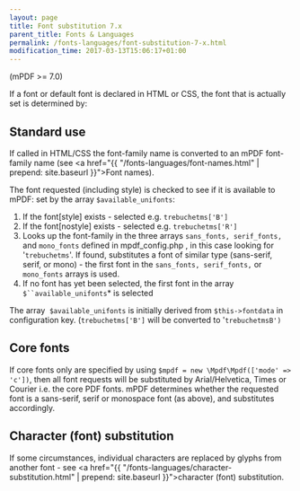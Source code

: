 ```yaml
---
layout: page
title: Font substitution 7.x
parent_title: Fonts & Languages
permalink: /fonts-languages/font-substitution-7-x.html
modification_time: 2017-03-13T15:06:17+01:00
---
```


(mPDF >= 7.0)

If a font or default font is declared in HTML or CSS, the font that is actually set is determined by:

## Standard use

If called in HTML/CSS the font-family name is converted to an mPDF font-family name (see
<a href="{{ "/fonts-languages/font-names.html" | prepend: site.baseurl }}">Font names</a>).

The font requested (including style) is checked to see if it is available to mPDF: set by the array
`$available_unifonts`:

1. If the font[style] exists - selected e.g. `trebuchetms['B']`
2. If the font[nostyle] exists - selected e.g. `trebuchetms['R']`
3. Looks up the font-family in the three arrays `sans_fonts, serif_fonts,` and `mono_fonts` defined in
   <span class="filename">mpdf_config.php</span> , in this case looking for '`trebuchetms`'. If found,
   substitutes a font of similar type (sans-serif, serif, or mono) - the first font in the `sans_fonts, serif_fonts,`
   or `mono_fonts` arrays is used.
4. If no font has yet been selected, the first font in the array `$``available_unifonts`* is selected

The array  `$available_unifonts` is initially derived from `$this->fontdata` in configuration key.
(`trebuchetms['B']` will be converted to '`trebuchetmsB')`

## Core fonts

If core fonts only are specified by using `$mpdf = new \Mpdf\Mpdf(['mode' => 'c'])`, then all font requests will be
substituted by Arial/Helvetica, Times or Courier i.e. the core PDF fonts. mPDF determines whether the requested font
is a sans-serif, serif or monospace font (as above), and substitutes accordingly. 

## Character (font) substitution

If some circumstances, individual characters are replaced by glyphs from another font - see
<a href="{{ "/fonts-languages/character-substitution.html" | prepend: site.baseurl }}">character (font) substitution</a>.

